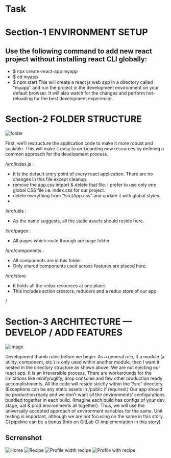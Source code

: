 # Task

# Section-1 ENVIRONMENT SETUP

## Use the following command to add new react project without installing react CLI globally:
- $ npx create-react-app myapp
- $ cd myapp
- $ npm start
This will create a react js web app in a directory called “myapp” and run the project in the development environment on your default browser. It will also watch for the changes and perform hot-reloading for the best development experience.

# Section-2 FOLDER STRUCTURE

![folder](https://user-images.githubusercontent.com/109691178/217612995-543b9276-e00e-4046-85be-e9cd62697c73.PNG)

First, we’ll restructure the application code to make it more robust and scalable. This will make it easy to on-boarding new resources by defining a common approach for the development process.

/src/index.js :
- It is the default entry point of every react application. There are no changes in this file except cleanup.
- remove the app.css import & delete that file. I prefer to use only one global CSS file i.e. index.css for our project.
- delete everything from “/src/App.css” and update it with global styles.
- 
/src/utils :
- As the name suggests, all the static assets should reside here.

/src/pages :
-  All pages which route through are page folder.

/src/components :
- All components are in this folder.
- Only shared components used across features are placed here.

/src/store
- It holds all the redux resources at one place.
- This includes action creators, reducers and a redux store of our app.

/

# Section-3 ARCHITECTURE — DEVELOP / ADD FEATURES
![image](https://user-images.githubusercontent.com/109691178/217615645-b6ba61d1-3e08-437d-94b1-02a2505bd078.png)

Development thumb rules before we begin:
As a general rule, if a module (a utility, component, etc.) is only used within another module, then I want it nested in the directory structure as shown above.
We are not ejecting our react app. It is an irreversible process. There are workarounds for the limitations like minify/uglify, drop consoles and few other production ready accomplishments.
All the code will reside strictly within the “/src” directory (Exceptions can be any static assets in /public if required.)
Our app should be production ready and we don’t want all the environments’ configurations bundled together in each build. (Imagine each build has configs of your dev, stage, uat & prod environments all together). Thus, we will use the universally accepted approach of environment variables for the same.
Unit testing is important, although we are not focusing on the same in this story.
CI pipeline can be a bonus (Info on GitLab CI implementation in this story)


## Scrrenshot
![Home](https://user-images.githubusercontent.com/109691178/217557303-43a8a045-4432-4f81-9a57-ddc253004011.PNG)
![Recipe](https://user-images.githubusercontent.com/109691178/217557570-f9306229-0430-43fd-a593-e3b970ef31c9.PNG)
![Profile width recipe](https://user-images.githubusercontent.com/109691178/217557503-6d68b81b-a1d8-4602-9f28-3da7fe4a2e19.PNG)
![Profile with recipe](https://user-images.githubusercontent.com/109691178/217557512-5fe1cf3c-96a4-44da-bbb8-7e84845c7e65.PNG)

